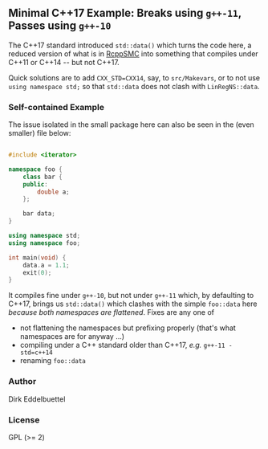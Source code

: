 ## Minimal C++17 Example:  Breaks using `g++-11`, Passes using `g++-10`

The C++17 standard introduced `std::data()` which turns the code here, a
reduced version of what is in [RcppSMC](https://github.com/rcppsmc/rcppsmc)
into something that compiles under C++11 or C++14 -- but not C++17.

Quick solutions are to add `CXX_STD=CXX14`, say, to `src/Makevars`, or to not
use `using namespace std;` so that `std::data` does not clash with `LinRegNS::data`.

### Self-contained Example

The issue isolated in the small package here can also be seen in the (even
smaller) file below:

```c++

#include <iterator>

namespace foo {
    class bar {
    public:
        double a;
    };

    bar data;
}

using namespace std;
using namespace foo;

int main(void) {
    data.a = 1.1;
    exit(0);
}
```

It compiles fine under `g++-10`, but not under `g++-11` which, by defaulting
to C++17, brings us `std::data()` which clashes with the simple `foo::data`
here _because both namespaces are flattened_.  Fixes are any one of 

- not flattening the namespaces but prefixing properly (that's what
  namespaces are for anyway ...)
- compiling under a C++ standard older than C++17, _e.g._ `g++-11 -std=c++14`
- renaming `foo::data`

### Author

Dirk Eddelbuettel

### License

GPL (>= 2)
